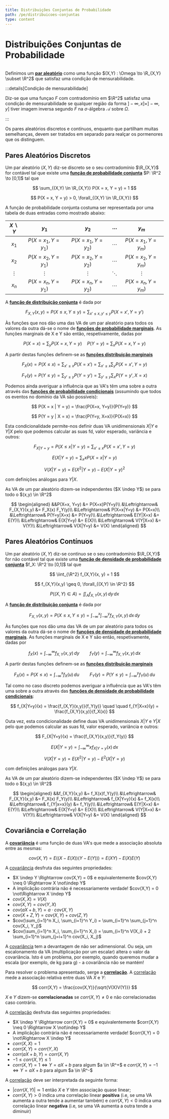 ```yaml
---
title: Distribuições Conjuntas de Probabilidade
path: /pe/distribuicoes-conjuntas
type: content
---
```


# Distribuições Conjuntas de Probabilidade

```toc

```

Definimos um [**par aleatório**](color:blue) como uma função $(X,Y) : \Omega \to \R_{X,Y} \subset \R^2$ que satisfaz uma condição de mensurabilidade.

:::details[Condição de mensurabilidade]

Diz-se que uma funçao $F$ com contradomínio em $\R^2$ satisfaz uma condição de mensurabilidade se qualquer região da forma $]-\infty, x] \times ]-\infty, y]$ tiver imagem inversa segundo $F$ na $\sigma$-álgebra $\mathcal{A}$ sobre $\Omega$.

:::

Os pares aleatórios discretos e contínuos, enquanto que partilham muitas semelhanças, devem ser tratados em separado para realçar os pormenores que os distinguem.

## Pares Aleatórios Discretos

Um par aleatório $(X,Y)$ diz-se discreto se o seu contradomínio $\R_{X,Y}$ for contável tal que existe uma [**função de probabilidade conjunta**](color:green) $P: \R^2 \to [0,1]$ tal que

$$
\sum_{(X,Y) \in \R_{X,Y}} P(X = x, Y = y) = 1
$$

$$
P(X = x, Y = y) > 0, \forall_{(X,Y) \in \R_{X,Y}}
$$

A função de probabilidade conjunta costuma ser representada por uma tabela de duas entradas como mostrado abaixo:

| $X \backslash Y$ |       $y_1$       |       $y_2$       | $\cdots$ |       $y_m$       |
| :--------------: | :---------------: | :---------------: | :------: | :---------------: |
|      $x_1$       | $P(X=x_1, Y=y_1)$ | $P(X=x_1, Y=y_2)$ | $\cdots$ | $P(X=x_1, Y=y_m)$ |
|      $x_2$       | $P(X=x_2, Y=y_1)$ | $P(X=x_2, Y=y_2)$ | $\cdots$ | $P(X=x_2, Y=y_m)$ |
|     $\vdots$     |     $\vdots$      |     $\vdots$      | $\ddots$ |     $\vdots$      |
|      $x_n$       | $P(X=x_n, Y=y_1)$ | $P(X=x_n, Y=y_2)$ | $\cdots$ | $P(X=x_n, Y=y_m)$ |

A [**função de distribuição conjunta**](color:yellow) é dada por

$$
F_{X,Y}(x,y) = P(X \leq x, Y \leq y) = \sum_{x' \leq x, y' \leq y} P(X = x', Y = y')
$$

Às funções que nos dão uma das VA de um par aleatório para todos os valores da outra dá-se o nome de [**funções de probabilidade marginais**](color:orange). As funções marginais de X e Y são então, respetivamente, dadas por

$$
P(X=x) = \sum_y P(X=x, Y=y) \quad P(Y=y) = \sum_x P(X=x, Y=y)
$$

A partir destas funções definem-se as [**funções distribuição marginais**](color:red)

$$
F_X(x) = P(X \leq x) = \sum_{x' \leq x} P(X = x') = \sum_{x' \leq x} \sum_y P(X = x', Y = y)
$$

$$
F_Y(y) = P(Y \leq y) = \sum_{y' \leq y} P(Y = y') = \sum_{y' \leq y} \sum_x P(Y = y', X = x)
$$

Podemos ainda averiguar a influência que as VA's têm uma sobre a outra através das [**funções de probabilidade condicionais**](color:purple) (assumindo que todos os eventos no domínio da VA são possíveis):

$$
P(X = x | Y = y) = \frac{P(X=x, Y=y)}{P(Y=y)}
$$

$$
P(Y = y | X = x) = \frac{P(Y=y, X=x)}{P(X=x)}
$$

Esta condicionalidade permite-nos definir duas VA unidimensionais $X|Y$ e $Y|X$ pelo que podemos calcular as suas fd, valor esperado, variância e outros:

$$
F_{X|Y=y} = P(X \leq x | Y=y) = \sum_{x' \leq x} P(X=x', Y=y)
$$

$$
E(X|Y=y) = \sum_x xP(X=x| Y=y)
$$

$$
V(X|Y=y) = E(X^2|Y=y) - E(X|Y=y)^2
$$

com definições análogas para $Y|X$.

As VA de um par aleatório dizem-se independentes ($X \indep Y$) se para todo o $(x,y) \in \R^2$

$$
\begin{aligned}
&&P(X=x, Y=y) &= P(X=x)P(Y=y)\\
&\Leftrightarrow& F_{X,Y}(x,y) &= F_X(x) F_Y(y)\\
&\Leftrightarrow& P(X=x|Y=y) &= P(X=x)\\
&\Leftrightarrow& P(Y=y|X=x) &= P(Y=y)\\
&\Leftrightarrow& E(Y|X=x) &= E(Y)\\
&\Leftrightarrow& E(X|Y=y) &= E(X)\\
&\Leftrightarrow& V(Y|X=x) &= V(Y)\\
&\Leftrightarrow& V(X|Y=y) &= V(X)
\end{aligned}
$$

## Pares Aleatórios Contínuos

Um par aleatório $(X,Y)$ diz-se contínuo se o seu contradomínio $\R_{X,Y}$ for não contável tal que existe uma [**função de densidade de probabilidade conjunta**](color:green) $f_X: \R^2 \to [0,1]$ tal que

$$
\iint_{\R^2} f_{X,Y}(x, y) = 1
$$

$$
f_{X,Y}(x,y) \geq 0, \forall_{(X,Y) \in \R^2}
$$

$$
P((X,Y) \in A) = \iint_{A} f_{X,Y}(x, y) \, dy \, dx
$$

A [**função de distribuição conjunta**](color:yellow) é dada por

$$
F_{X,Y}(x,y) = P(X \leq x, Y \leq y) = \int_{-\infty}^x \int_{-\infty}^y f_{X,Y}(x,y) \, dx \, dy
$$

Às funções que nos dão uma das VA de um par aleatório para todos os valores da outra dá-se o nome de [**funções de densidade de probabilidade marginais**](color:orange). As funções marginais de X e Y são então, respetivamente, dadas por

$$
f_X(x) = \int_{-\infty}^\infty f_{X,Y}(x,y) \, dy \quad \quad f_Y(y) = \int_{-\infty}^\infty f_{X,Y}(x,y) \, dx
$$

A partir destas funções definem-se as [**funções distribuição marginais**](color:red)

$$
F_X(x) = P(X \leq x) = \int_{-\infty}^x f_X(u) \, du \quad \quad F_Y(y) = P(Y \leq y) = \int_{-\infty}^y f_Y(u) \, du
$$

Tal como no caso discreto podemos averiguar a influência que as VA's têm uma sobre a outra através das [**funções de densidade de probabilidade condicionais**](color:purple):

$$
f_{X|Y=y}(x) = \frac{f_{X,Y}(x,y)}{f_Y(y)} \quad \quad f_{Y|X=x}(y) = \frac{f_{X,Y}(x,y)}{f_X(x)}
$$

Outa vez, esta condicionalidade define duas VA unidimensionais $X|Y$ e $Y|X$ pelo que podemos calcular as suas fd, valor esperado, variância e outros:

$$
F_{X|Y=y}(x) = \frac{f_{X,Y}(x,y)}{f_Y(y)}
$$

$$
E(X|Y=y) = \int_{-\infty}^\infty xf_{X|Y=y}(x) \, dx
$$

$$
V(X|Y=y) = E(X^2 | Y=y) - E^2(X | Y=y)
$$

com definições análogas para $Y|X$.

As VA de um par aleatório dizem-se independentes ($X \indep Y$) se para todo o $(x,y) \in \R^2$

$$
\begin{aligned}
&&f_{X,Y}(x,y) &= f_X(x)f_Y(y)\\
&\Leftrightarrow& F_{X,Y}(x,y) &= F_X(x) F_Y(y)\\
&\Leftrightarrow& f_{X|Y=y}(x) &= f_X(x)\\
&\Leftrightarrow& f_{Y|x=x}(y) &= f_Y(y)\\
&\Leftrightarrow& E(Y|X=x) &= E(Y)\\
&\Leftrightarrow& E(X|Y=y) &= E(X)\\
&\Leftrightarrow& V(Y|X=x) &= V(Y)\\
&\Leftrightarrow& V(X|Y=y) &= V(X)
\end{aligned}
$$

## Covariância e Correlação

A [**covariância**](color:yellow) é uma função de duas VA's que mede a associação absoluta entre as mesmas:

$$
cov(X,Y) = E\left( (X - E(X))(Y-E(Y)) \right) = E(XY) - E(X)E(Y)
$$

A [covariância](color:yellow) desfruta das seguintes propriedades:

- $X \indep Y \Rightarrow cov(X,Y) = 0$ e equivalentemente $cov(X,Y) \neq 0 \Rightarrow X \not\indep Y$
- A implicãção contrária não é necessariamente verdade! $cov(X,Y) = 0 \not\Rightarrow X \indep Y$
- $cov(X,X) = V(X)$
- $cov(X,Y) = cov(Y,X)$
- $cov(aX+b, Y) = a \cdot cov(X, Y)$
- $cov(X+Z, Y) = cov(X, Y) + cov(Z, Y)$
- $cov(\sum_{i=1}^n X_i, \sum_{i=1}^n Y_i) = \sum_{i=1}^n \sum_{j=1}^n cov(X_i, Y_j)$
- $cov(\sum_{i=1}^n X_i, \sum_{i=1}^n X_i) = \sum_{i=1}^n V(X_i) + 2 \sum_{i=1}^n \sum_{j=i+1}^n cov(X_i, X_j)$

A [covariância](color:yellow) tem a devantagem de não ser adimensional.
Ou seja, um escalonamento da VA (multiplicação por um escalar) altera o valor da covariância.
Isto é um problema, por exemplo, quando queremos mudar a escala (por exemplo, de kg para g) - a covariância não se mantém!

Para resolver o problema apresentado, serge a [**correlação**](color:orange). A [correlação](color:orange) mede a associação relativa entre duas VA $X$ e $Y$:

$$
corr(X,Y) = \frac{cov(X,Y)}{\sqrt{V(X)V(Y)}}
$$

$X$ e $Y$ dizem-se **correlacionadas** se $corr(X,Y) \neq 0$ e não correlacionadas caso contrário.

A [correlação](color:orange) desfruta das seguintes propriedades:

- $X \indep Y \Rightarrow corr(X,Y) = 0$ e equivalentemente $corr(X,Y) \neq 0 \Rightarrow X \not\indep Y$
- A implicãção contrária não é necessariamente verdade! $corr(X,Y) = 0 \not\Rightarrow X \indep Y$
- $corr(X,X) = 1$
- $corr(X,Y) = corr(Y,X)$
- $corr(aX+b,Y) = corr(X,Y)$
- $-1 \leq corr(X,Y) \leq 1$
- $corr(X,Y) = 1 \Leftrightarrow Y = aX+b$ para algum $a \in \R^+$ e $corr(X,Y) = -1 \Leftrightarrow Y = aX+b$ para algum $a \in \R^-$

A [correlação](color:orange) deve ser interpretada da seguinte forma:

- $|corr(X,Y)| \simeq 1$ então $X$ e $Y$ têm associação quase linear;
- $corr(X,Y)>0$ indica uma correlação linear **positiva** (i.e, se uma VA aumenta a outra tende a aumentar também) e $corr(X,Y)<0$ indica uma correlação linear **negativa** (i.e, se uma VA aumenta a outra tende a diminuir)
